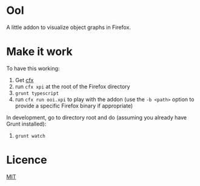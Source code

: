 # OoI

A little addon to visualize object graphs in Firefox.

# Make it work

To have this working:

1. Get [cfx](https://addons.mozilla.org/en-US/developers/docs/sdk/latest/dev-guide/tutorials/getting-started-with-cfx.html)
1. run ````cfx xpi```` at the root of the Firefox directory
1. ````grunt typescript````
1. run ````cfx run ooi.xpi```` to play with the addon (use the ````-b <path>```` option to provide a specific Firefox binary if appropriate)


In development, go to directory root and do (assuming you already have Grunt installed):

1. ````grunt watch````

# Licence

[MIT](./licence)
